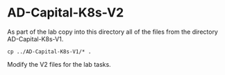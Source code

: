 # AD-Capital-K8s-V2

As part of the lab copy into this directory all of the files from the directory AD-Capital-K8s-V1.

`cp ../AD-Capital-K8s-V1/* .`

Modify the V2 files for the lab tasks.

